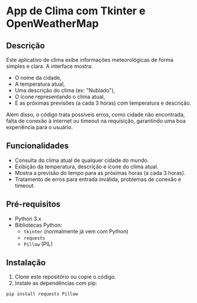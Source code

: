 # App de Clima com Tkinter e OpenWeatherMap

## Descrição

Este aplicativo de clima exibe informações meteorológicas de forma simples e clara. A interface mostra:

- O nome da cidade,
- A temperatura atual,
- Uma descrição do clima (ex: "Nublado"),
- O ícone representando o clima atual,
- E as próximas previsões (a cada 3 horas) com temperatura e descrição.

Além disso, o código trata possíveis erros, como cidade não encontrada, falta de conexão à internet ou timeout na requisição, garantindo uma boa experiência para o usuário.

## Funcionalidades

- Consulta do clima atual de qualquer cidade do mundo.
- Exibição da temperatura, descrição e ícone do clima atual.
- Mostra a previsão do tempo para as próximas horas (a cada 3 horas).
- Tratamento de erros para entrada inválida, problemas de conexão e timeout.

## Pré-requisitos

- Python 3.x
- Bibliotecas Python:
  - `tkinter` (normalmente já vem com Python)
  - `requests`
  - `Pillow` (PIL)

## Instalação

1. Clone este repositório ou copie o código.
2. Instale as dependências com pip:

```bash
pip install requests Pillow
